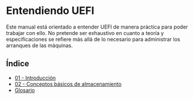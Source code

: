 # Entendiendo UEFI

Este manual está orientado a entender UEFI de manera práctica para poder trabajar con ello. No pretende ser exhaustivo
en cuanto a teoría y especificaciones se refiere más allá de lo necesario para administrar los arranques de las
máquinas.

## Índice
- [01 - Introducción](01-introduccion.md)
- [02 - Conceptos básicos de almacenamiento](02-conceptos_basicos_almacenamiento.md)
- [Glosario](99-glosario.md)

<!--
Estructura Sugerida para los Capítulos Prácticos

Esta estructura prioriza las tareas fundamentales de gestión de arranque antes de pasar a temas más avanzados como PXE.

Capítulo 3: Gestión del Registro de Arranque UEFI (NVRAM)

Este capítulo se enfoca en las herramientas nativas para manipular las entradas de arranque, aplicando directamente el concepto de la NVRAM (Punto 2.7).

    3.1. Herramientas de Gestión en Sistemas Modernos

        3.1.1. bcdedit (Windows): Introducción y sintaxis básica.

        3.1.2. efibootmgr (Linux): Introducción y sintaxis básica.

    3.2. Operaciones Fundamentales en la NVRAM

        3.2.1. Visualizar las entradas de arranque existentes (BootOrder, entradas BootXXXX).

        3.2.2. Modificar el orden de arranque.

        3.2.3. Crear una nueva entrada de arranque (apuntando a un .efi específico en la ESP).

        3.2.4. Eliminar entradas obsoletas.

Capítulo 4: Administrando Gestores de Arranque y Bootloaders

Este capítulo se centra en los archivos .efi reales que residen en la ESP (Punto 2.5 y 2.6).

    4.1. Instalación y Configuración del Gestor de Arranque

        4.1.1. GRUB2 en UEFI: Instalación básica con grub-install y actualización de configuración.

        4.1.2. Windows Boot Manager: Resumen de la creación de la estructura de arranque con bcdboot.

    4.2. Arranque Dual y Multiboot

        4.2.1. El rol de la ESP en el arranque múltiple.

        4.2.2. Configuración de GRUB para detectar y lanzar el Gestor de Windows.

    4.3. El Arranque de Reserva (Fallback Boot): Explicación del archivo \EFI\BOOT\BOOTX64.EFI.

Capítulo 5: Integración de la Seguridad (Secure Boot)

Aquí introduces el concepto de shim que mencionamos, ya que el lector ahora entiende qué es un gestor de arranque y cómo se registra.

    5.1. Introducción al Arranque Seguro (Secure Boot)

        5.1.1. Propósito y Cadena de Confianza.

        5.1.2. Gestión de claves: KEK, DB, DBX.

    5.2. El Componente Shim (Pre-cargador de Linux)

        5.2.1. Función de Shim en la cadena de confianza.

        5.2.2. Registro y gestión de la clave del propietario de la máquina (MOK).

Capítulo 6: Arranque Avanzado y Red (PXE)

Este es el lugar natural para el arranque por red, ya que representa un método alternativo y avanzado al arranque local.

    6.1. Conceptos Fundamentales del Arranque por Red (PXE)

        6.1.1. Definición de PXE y sus requisitos (DHCP y TFTP).

        6.1.2. El rol del firmware UEFI en el arranque PXE.

    6.2. Arrancando UEFI a través de PXE (UEFI PXE Boot)

        6.2.1. El archivo .efi y el servidor TFTP.

        6.2.2. Diferencias clave con el arranque BIOS/PXE.

        6.2.3. Opcional: Uso de un gestor de arranque en red (ej., iPXE).

Esta estructura te permite avanzar lógicamente:

    Fundamentos (Cap. 2): Qué es y dónde está.

    Gestión (Cap. 3): Cómo manipular el registro de arranque.

    Archivos (Cap. 4): Cómo instalar y configurar el software de arranque real.

    Seguridad (Cap. 5): Cómo se integra la seguridad en el proceso.

    Avanzado (Cap. 6): El arranque por red.
-->